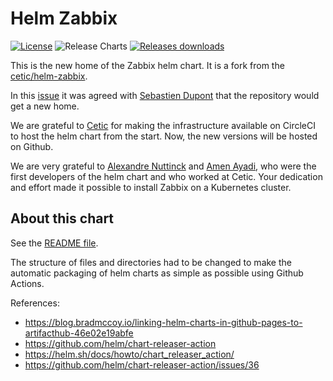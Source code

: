 # Helm Zabbix

[![License](https://img.shields.io/badge/License-Apache%202.0-blue.svg)](https://opensource.org/licenses/Apache-2.0) ![Release Charts](https://github.com/zabbix-community/helm-zabbix/workflows/Release%20Charts/badge.svg?branch=main) [![Releases downloads](https://img.shields.io/github/downloads/zabbix-community/helm-zabbix/total.svg)](https://github.com/zabbix-community/helm-zabbix/releases)

This is the new home of the Zabbix helm chart. It is a fork from the [cetic/helm-zabbix](https://github.com/cetic/helm-zabbix).

In this [issue](https://github.com/cetic/helm-zabbix/issues/68) it was agreed with [Sebastien Dupont](https://github.com/banzothat) that the repository would get a new home.

We are grateful to [Cetic](https://www.cetic.be/) for making the infrastructure available on CircleCI to host the helm chart from the start. Now, the new versions will be hosted on Github.

We are very grateful to [Alexandre Nuttinck](https://github.com/alexnuttinck) and [Amen Ayadi](https://github.com/AyadiAmen), who were the first developers of the helm chart and who worked at Cetic. Your dedication and effort made it possible to install Zabbix on a Kubernetes cluster.

## About this chart

See the [README file](charts/zabbix/README.md).

The structure of files and directories had to be changed to make the automatic packaging of helm charts as simple as possible using Github Actions.

References:

* <https://blog.bradmccoy.io/linking-helm-charts-in-github-pages-to-artifacthub-46e02e19abfe>
* <https://github.com/helm/chart-releaser-action>
* <https://helm.sh/docs/howto/chart_releaser_action/>
* <https://github.com/helm/chart-releaser-action/issues/36>
